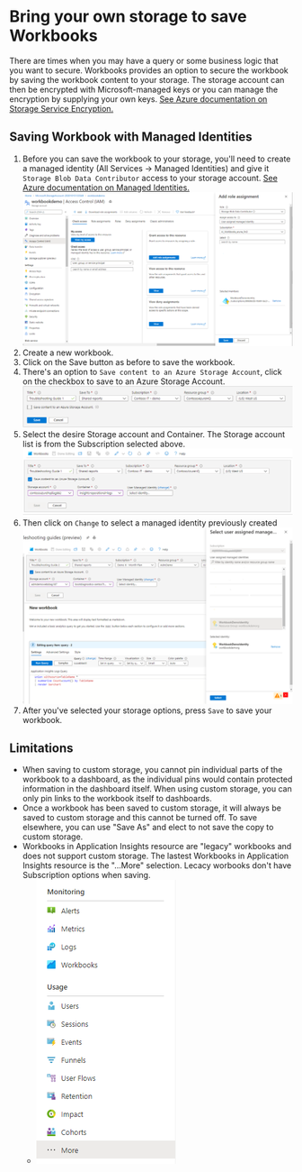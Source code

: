 # Bring your own storage to save Workbooks

There are times when you may have a query or some business logic that you want to secure. Workbooks provides an option to secure the workbook by saving the workbook content to your storage. The storage account can then be encrypted with Microsoft-managed keys or you can manage the encryption by supplying your own keys. [See Azure documentation on Storage Service Encryption.](https://docs.microsoft.com/en-us/azure/storage/common/storage-service-encryption)

## Saving Workbook with Managed Identities

1. Before you can save the workbook to your storage, you'll need to create a managed identity (All Services -> Managed Identities) and give it `Storage Blob Data Contributor` access to your storage account. [See Azure documentation on Managed Identities.](https://docs.microsoft.com/en-us/azure/active-directory/managed-identities-azure-resources/how-to-manage-ua-identity-portal) ![Image showing adding a role assignment](../Images/ByosAddIdentityRoleAssignment.png)
2. Create a new workbook.
3. Click on the Save button as before to save the workbook.
4. There's an option to `Save content to an Azure Storage Account`, click on the checkbox to save to an Azure Storage Account.
    ![Image showing a the saved dialog](../Images/ByosSavedDialogDefault.png)
5. Select the desire Storage account and Container. The Storage account list is from the Subscription selected above.
    ![Image showing a save dialog with storage option](../Images/ByosSaveDialogWithStorage.png)
6. Then click on `Change` to select a managed identity previously created
![Image showing change identity dialog](../Images/ByosChangeManagedIdentity.png)
7. After you've selected your storage options, press `Save` to save your workbook.

## Limitations
+ When saving to custom storage, you cannot pin individual parts of the workbook to a dashboard, as the individual pins would contain protected information in the dashboard itself.  When using custom storage, you can only pin links to the workbook itself to dashboards.
+ Once a workbook has been saved to custom storage, it will always be saved to custom storage and this cannot be turned off. To save elsewhere, you can use "Save As" and elect to not save the copy to custom storage.
+ Workbooks in Application Insights resource are "legacy" workbooks and does not support custom storage. The lastest Workbooks in Application Insights resource is the "...More" selection. Lecacy worbooks don't have Subscription options when saving.
  + ![Image showing legacy workbook](../Images/ByosLegacyWorkbooks.png)